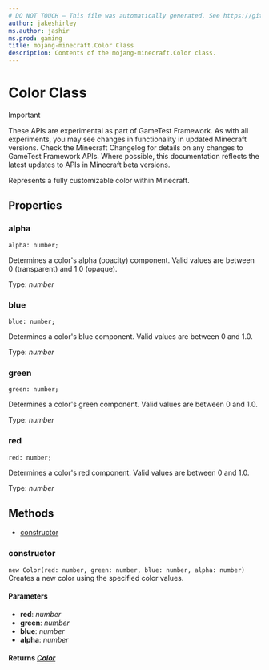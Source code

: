 ```yaml
---
# DO NOT TOUCH — This file was automatically generated. See https://github.com/Mojang/MinecraftApiDocsGenerator to modify descriptions, examples, etc.
author: jakeshirley
ms.author: jashir
ms.prod: gaming
title: mojang-minecraft.Color Class
description: Contents of the mojang-minecraft.Color class.
---
```

# Color Class
>[!IMPORTANT]
>These APIs are experimental as part of GameTest Framework. As with all experiments, you may see changes in functionality in updated Minecraft versions. Check the Minecraft Changelog for details on any changes to GameTest Framework APIs. Where possible, this documentation reflects the latest updates to APIs in Minecraft beta versions.

Represents a fully customizable color within Minecraft.

## Properties

### **alpha**
`alpha: number;`

Determines a color's alpha (opacity) component. Valid values are between 0 (transparent) and 1.0 (opaque).

Type: *number*

### **blue**
`blue: number;`

Determines a color's blue component. Valid values are between 0 and 1.0.

Type: *number*

### **green**
`green: number;`

Determines a color's green component. Valid values are between 0 and 1.0.

Type: *number*

### **red**
`red: number;`

Determines a color's red component. Valid values are between 0 and 1.0.

Type: *number*

## Methods
- [constructor](#constructor)

### **constructor**
`
new Color(red: number, green: number, blue: number, alpha: number)
`
Creates a new color using the specified color values.

#### **Parameters**
- **red**: *number*
- **green**: *number*
- **blue**: *number*
- **alpha**: *number*

#### **Returns** [*Color*](Color.md)
